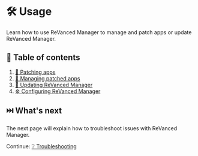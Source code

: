 # 🛠️ Usage

Learn how to use ReVanced Manager to manage and patch apps or update ReVanced Manager.

## 📖 Table of contents

1. [🧩 Patching apps](2_1_patching.md)
2. [🧰 Managing patched apps](2_2_managing.md)
3. [🔄 Updating ReVanced Manager](2_3_updating.md)
4. [⚙️ Configuring ReVanced Manager](2_4_settings.md)

## ⏭️ What's next

The next page will explain how to troubleshoot issues with ReVanced Manager.

Continue: [❔ Troubleshooting](3_troubleshooting.md)
